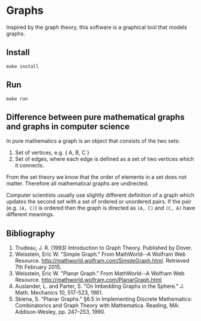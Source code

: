# Graphs

Inspired by the graph theory, this software is a graphical tool that models
graphs.

## Install

    make install

## Run

    make run

## Difference between pure mathematical graphs and graphs in computer science

In pure mathematics a graph is an object that consists of the two sets:

1. Set of vertices, e.g. { A, B, C }
2. Set of edges, where each edge is defined as a set of two vertices which it connects.

From the set theory we know that the order of elements in a set does not matter.
Therefore all mathematical graphs are undirected.

Computer scientists usually use slightly different definition of a graph which
updates the second set with a set of ordered or unordered pairs. If the pair 
(e.g. `(A, C)`) is ordered then the graph is directed as `(A, C)` and `(C, A)`
have different meanings.

## Bibliography

1. Trudeau, J. R. (1993) Introduction to Graph Theory. Published by Dover.
2. Weisstein, Eric W. "Simple Graph." From MathWorld--A Wolfram Web Resource. http://mathworld.wolfram.com/SimpleGraph.html. Retrieved 7th February 2015.
3. Weisstein, Eric W. "Planar Graph." From MathWorld--A Wolfram Web Resource. http://mathworld.wolfram.com/PlanarGraph.html
4. Auslander, L. and Parter, S. "On Imbedding Graphs in the Sphere." J. Math. Mechanics 10, 517-523, 1961.
5. Skiena, S. "Planar Graphs." §6.5 in Implementing Discrete Mathematics: Combinatorics and Graph Theory with Mathematica. Reading, MA: Addison-Wesley, pp. 247-253, 1990.
